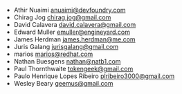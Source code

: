 * Athir Nuaimi <anuaimi@devfoundry.com>
* Chirag Jog <chirag.jog@gmail.com>
* David Calavera <david.calavera@gmail.com>
* Edward Muller <emuller@engineyard.com>
* James Herdman <james.herdman@me.com>
* Juris Galang <jurisgalang@gmail.com>
* marios <marios@redhat.com>
* Nathan Buesgens <nathan@natb1.com>
* Paul Thornthwaite <tokengeek@gmail.com>
* Paulo Henrique Lopes Ribeiro <plribeiro3000@gmail.com>
* Wesley Beary <geemus@gmail.com>
